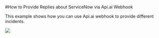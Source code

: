 #How to Provide Replies about ServiceNow via Api.ai Webhook

This example shows how you can use Api.ai webhook to provide different incidents.

<a href="https://heroku.com/deploy" target="_blank"><img src="https://www.herokucdn.com/deploy/button.svg"></a>